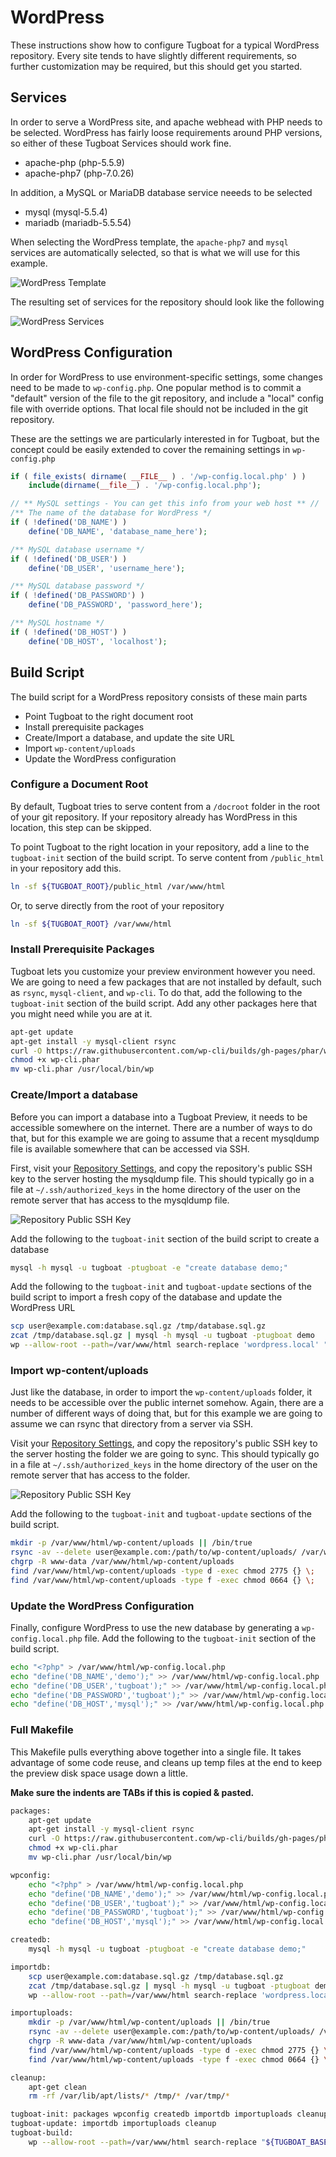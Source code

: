 # WordPress

These instructions show how to configure Tugboat for a typical WordPress
repository. Every site tends to have slightly different requirements, so
further customization may be required, but this should get you started.

## Services

In order to serve a WordPress site, and apache webhead with PHP needs to be
selected. WordPress has fairly loose requirements around PHP versions, so
either of these Tugboat Services should work fine.

* apache-php (php-5.5.9)
* apache-php7 (php-7.0.26)

In addition, a MySQL or MariaDB database service neeeds to be selected

* mysql (mysql-5.5.4)
* mariadb (mariadb-5.5.54)

When selecting the WordPress template, the `apache-php7` and `mysql` services
are automatically selected, so that is what we will use for this example.

![WordPress Template](_images/wordpress-template.png)

The resulting set of services for the repository should look like the following

![WordPress Services](_images/wordpress-services.png)

## WordPress Configuration

In order for WordPress to use environment-specific settings, some changes need
to be made to `wp-config.php`. One popular method is to commit a "default"
version of the file to the git repository, and include a "local" config file
with override options. That local file should not be included in the git
repository.

These are the settings we are particularly interested in for Tugboat, but the
concept could be easily extended to cover the remaining settings in
`wp-config.php`

```php
if ( file_exists( dirname( __FILE__ ) . '/wp-config.local.php' ) )
    include(dirname(__file__) . '/wp-config.local.php');

// ** MySQL settings - You can get this info from your web host ** //
/** The name of the database for WordPress */
if ( !defined('DB_NAME') )
    define('DB_NAME', 'database_name_here');

/** MySQL database username */
if ( !defined('DB_USER') )
    define('DB_USER', 'username_here');

/** MySQL database password */
if ( !defined('DB_PASSWORD') )
    define('DB_PASSWORD', 'password_here');

/** MySQL hostname */
if ( !defined('DB_HOST') )
    define('DB_HOST', 'localhost');
```

## Build Script

The build script for a WordPress repository consists of these main parts

* Point Tugboat to the right document root
* Install prerequisite packages
* Create/Import a database, and update the site URL
* Import `wp-content/uploads`
* Update the WordPress configuration

### Configure a Document Root

By default, Tugboat tries to serve content from a `/docroot` folder in the root
of your git repository. If your repository already has WordPress in this
location, this step can be skipped.

To point Tugboat to the right location in your repository, add a line to the
`tugboat-init` section of the build script. To serve content from `/public_html`
in your repository add this.


```sh
ln -sf ${TUGBOAT_ROOT}/public_html /var/www/html
```

Or, to serve directly from the root of your repository

```sh
ln -sf ${TUGBOAT_ROOT} /var/www/html
```

### Install Prerequisite Packages

Tugboat lets you customize your preview environment however you need. We are
going to need a few packages that are not installed by default, such as `rsync`,
`mysql-client`, and `wp-cli`. To do that, add the following to the
`tugboat-init` section of the build script. Add any other packages here that you
might need while you are at it.

```sh
apt-get update
apt-get install -y mysql-client rsync
curl -O https://raw.githubusercontent.com/wp-cli/builds/gh-pages/phar/wp-cli.phar
chmod +x wp-cli.phar
mv wp-cli.phar /usr/local/bin/wp
```

### Create/Import a database

Before you can import a database into a Tugboat Preview, it needs to be
accessible somewhere on the internet. There are a number of ways to do that, but
for this example we are going to assume that a recent mysqldump file is
available somewhere that can be accessed via SSH.

First, visit your [Repository
Settings](../tugboat-dashboard/repository/dashboard/index.md), and copy the
repository's public SSH key to the server hosting the mysqldump file. This
should typically go in a file at `~/.ssh/authorized_keys` in the home directory
of the user on the remote server that has access to the mysqldump file.

![Repository Public SSH Key](../_images/repo-public-key.png)

Add the following to the `tugboat-init` section of the build script to create a
database

```sh
mysql -h mysql -u tugboat -ptugboat -e "create database demo;"
```

Add the following  to the `tugboat-init` and `tugboat-update` sections of the
build script to import a fresh copy of the database and update the WordPress
URL

```sh
scp user@example.com:database.sql.gz /tmp/database.sql.gz
zcat /tmp/database.sql.gz | mysql -h mysql -u tugboat -ptugboat demo
wp --allow-root --path=/var/www/html search-replace 'wordpress.local' "${TUGBOAT_PREVIEW}-${TUGBOAT_TOKEN}.${TUGBOAT_DOMAIN}" --skip-columns=guid
```

### Import wp-content/uploads

Just like the database, in order to import the `wp-content/uploads` folder, it
needs to be accessible over the public internet somehow. Again, there are a
number of different ways of doing that, but for this example we are going to
assume we can rsync that directory from a server via SSH.

Visit your [Repository
Settings](../tugboat-dashboard/repository/dashboard/index.md), and copy the
repository's public SSH key to the server hosting the folder we are going to
sync. This should typically go in a file at `~/.ssh/authorized_keys` in the home
directory of the user on the remote server that has access to the folder.

![Repository Public SSH Key](../_images/repo-public-key.png)

Add the following to the `tugboat-init` and `tugboat-update` sections of the
build script.

```sh
mkdir -p /var/www/html/wp-content/uploads || /bin/true
rsync -av --delete user@example.com:/path/to/wp-content/uploads/ /var/www/html/wp-content/uploads/
chgrp -R www-data /var/www/html/wp-content/uploads
find /var/www/html/wp-content/uploads -type d -exec chmod 2775 {} \;
find /var/www/html/wp-content/uploads -type f -exec chmod 0664 {} \;
```

### Update the WordPress Configuration

Finally, configure WordPress to use the new database by generating a
`wp-config.local.php` file. Add the following to the `tugboat-init` section of
the build script.

```sh
echo "<?php" > /var/www/html/wp-config.local.php
echo "define('DB_NAME','demo');" >> /var/www/html/wp-config.local.php
echo "define('DB_USER','tugboat');" >> /var/www/html/wp-config.local.php
echo "define('DB_PASSWORD','tugboat');" >> /var/www/html/wp-config.local.php
echo "define('DB_HOST','mysql');" >> /var/www/html/wp-config.local.php
```

### Full Makefile

This Makefile pulls everything above together into a single file. It takes
advantage of some code reuse, and cleans up temp files at the end to keep the
preview disk space usage down a little.

**Make sure the indents are TABs if this is copied & pasted.**

```sh
packages:
    apt-get update
    apt-get install -y mysql-client rsync
    curl -O https://raw.githubusercontent.com/wp-cli/builds/gh-pages/phar/wp-cli.phar
    chmod +x wp-cli.phar
    mv wp-cli.phar /usr/local/bin/wp

wpconfig:
    echo "<?php" > /var/www/html/wp-config.local.php
    echo "define('DB_NAME','demo');" >> /var/www/html/wp-config.local.php
    echo "define('DB_USER','tugboat');" >> /var/www/html/wp-config.local.php
    echo "define('DB_PASSWORD','tugboat');" >> /var/www/html/wp-config.local.php
    echo "define('DB_HOST','mysql');" >> /var/www/html/wp-config.local.php

createdb:
    mysql -h mysql -u tugboat -ptugboat -e "create database demo;"

importdb:
    scp user@example.com:database.sql.gz /tmp/database.sql.gz
    zcat /tmp/database.sql.gz | mysql -h mysql -u tugboat -ptugboat demo
    wp --allow-root --path=/var/www/html search-replace 'wordpress.local' "${TUGBOAT_PREVIEW}-${TUGBOAT_TOKEN}.${TUGBOAT_DOMAIN}" --skip-columns=guid

importuploads:
    mkdir -p /var/www/html/wp-content/uploads || /bin/true
    rsync -av --delete user@example.com:/path/to/wp-content/uploads/ /var/www/html/wp-content/uploads/
    chgrp -R www-data /var/www/html/wp-content/uploads
    find /var/www/html/wp-content/uploads -type d -exec chmod 2775 {} \;
    find /var/www/html/wp-content/uploads -type f -exec chmod 0664 {} \;

cleanup:
    apt-get clean
    rm -rf /var/lib/apt/lists/* /tmp/* /var/tmp/*

tugboat-init: packages wpconfig createdb importdb importuploads cleanup
tugboat-update: importdb importuploads cleanup
tugboat-build:
    wp --allow-root --path=/var/www/html search-replace "${TUGBOAT_BASE_PREVIEW}-${TUGBOAT_BASE_PREVIEW_TOKEN}.${TUGBOAT_DOMAIN}" "${TUGBOAT_PREVIEW}-${TUGBOAT_TOKEN}.${TUGBOAT_DOMAIN}" --skip-columns=guid
```
